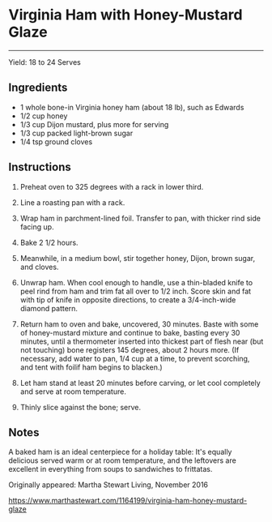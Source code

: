 # Virginia Ham with Honey-Mustard Glaze
---
Yield: 18 to 24 Serves

## Ingredients
- 1 whole bone-in Virginia honey ham (about 18 lb), such as Edwards
- 1/2 cup honey
- 1/3 cup Dijon mustard, plus more for serving
- 1/3 cup packed light-brown sugar
- 1/4 tsp ground cloves

## Instructions
1. Preheat oven to 325 degrees with a rack in lower third.
2. Line a roasting pan with a rack.
3. Wrap ham in parchment-lined foil. Transfer to pan, with thicker rind side facing up.
4. Bake 2 1/2 hours.
5. Meanwhile, in a medium bowl, stir together honey, Dijon, brown sugar, and cloves.

6. Unwrap ham. When cool enough to handle, use a thin-bladed knife to peel rind from ham and trim fat all over to 1/2 inch. Score skin and fat with tip of knife in opposite directions, to create a 3/4-inch-wide diamond pattern.
7. Return ham to oven and bake, uncovered, 30 minutes. Baste with some of honey-mustard mixture and continue to bake, basting every 30 minutes, until a thermometer inserted into thickest part of flesh near (but not touching) bone registers 145 degrees, about 2 hours more. (If necessary, add water to pan, 1/4 cup at a time, to prevent scorching, and tent with foilif ham begins to blacken.)
8. Let ham stand at least 20 minutes before carving, or let cool completely and serve at room temperature.
9. Thinly slice against the bone; serve.

## Notes

A baked ham is an ideal centerpiece for a holiday table: It's equally delicious served warm or at room temperature, and the leftovers are excellent in everything from soups to sandwiches to frittatas.

Originally appeared: Martha Stewart Living, November 2016

https://www.marthastewart.com/1164199/virginia-ham-honey-mustard-glaze
